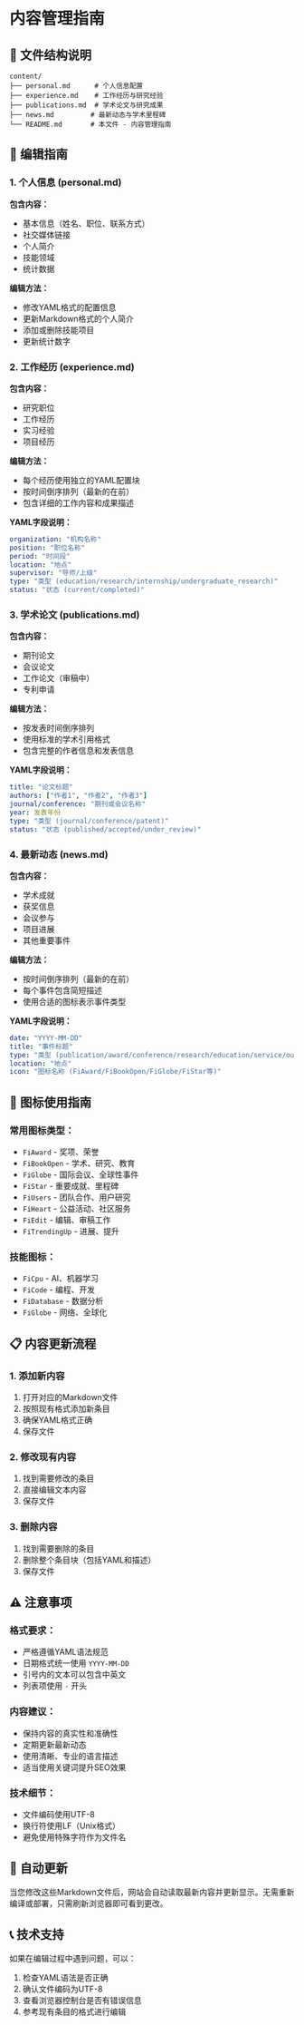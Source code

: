 # 内容管理指南

## 📁 文件结构说明

```
content/
├── personal.md      # 个人信息配置
├── experience.md    # 工作经历与研究经验
├── publications.md  # 学术论文与研究成果
├── news.md         # 最新动态与学术里程碑
└── README.md       # 本文件 - 内容管理指南
```

## 📝 编辑指南

### 1. 个人信息 (personal.md)

**包含内容：**
- 基本信息（姓名、职位、联系方式）
- 社交媒体链接
- 个人简介
- 技能领域
- 统计数据

**编辑方法：**
- 修改YAML格式的配置信息
- 更新Markdown格式的个人简介
- 添加或删除技能项目
- 更新统计数字

### 2. 工作经历 (experience.md)

**包含内容：**
- 研究职位
- 工作经历
- 实习经验
- 项目经历

**编辑方法：**
- 每个经历使用独立的YAML配置块
- 按时间倒序排列（最新的在前）
- 包含详细的工作内容和成果描述

**YAML字段说明：**
```yaml
organization: "机构名称"
position: "职位名称"
period: "时间段"
location: "地点"
supervisor: "导师/上级"
type: "类型 (education/research/internship/undergraduate_research)"
status: "状态 (current/completed)"
```

### 3. 学术论文 (publications.md)

**包含内容：**
- 期刊论文
- 会议论文
- 工作论文（审稿中）
- 专利申请

**编辑方法：**
- 按发表时间倒序排列
- 使用标准的学术引用格式
- 包含完整的作者信息和发表信息

**YAML字段说明：**
```yaml
title: "论文标题"
authors: ["作者1", "作者2", "作者3"]
journal/conference: "期刊或会议名称"
year: 发表年份
type: "类型 (journal/conference/patent)"
status: "状态 (published/accepted/under_review)"
```

### 4. 最新动态 (news.md)

**包含内容：**
- 学术成就
- 获奖信息
- 会议参与
- 项目进展
- 其他重要事件

**编辑方法：**
- 按时间倒序排列（最新的在前）
- 每个事件包含简短描述
- 使用合适的图标表示事件类型

**YAML字段说明：**
```yaml
date: "YYYY-MM-DD"
title: "事件标题"
type: "类型 (publication/award/conference/research/education/service/outreach)"
location: "地点"
icon: "图标名称 (FiAward/FiBookOpen/FiGlobe/FiStar等)"
```

## 🎨 图标使用指南

### 常用图标类型：
- `FiAward` - 奖项、荣誉
- `FiBookOpen` - 学术、研究、教育
- `FiGlobe` - 国际会议、全球性事件
- `FiStar` - 重要成就、里程碑
- `FiUsers` - 团队合作、用户研究
- `FiHeart` - 公益活动、社区服务
- `FiEdit` - 编辑、审稿工作
- `FiTrendingUp` - 进展、提升

### 技能图标：
- `FiCpu` - AI、机器学习
- `FiCode` - 编程、开发
- `FiDatabase` - 数据分析
- `FiGlobe` - 网络、全球化

## 📋 内容更新流程

### 1. 添加新内容
1. 打开对应的Markdown文件
2. 按照现有格式添加新条目
3. 确保YAML格式正确
4. 保存文件

### 2. 修改现有内容
1. 找到需要修改的条目
2. 直接编辑文本内容
3. 保存文件

### 3. 删除内容
1. 找到需要删除的条目
2. 删除整个条目块（包括YAML和描述）
3. 保存文件

## ⚠️ 注意事项

### 格式要求：
- 严格遵循YAML语法规范
- 日期格式统一使用 `YYYY-MM-DD`
- 引号内的文本可以包含中英文
- 列表项使用 `-` 开头

### 内容建议：
- 保持内容的真实性和准确性
- 定期更新最新动态
- 使用清晰、专业的语言描述
- 适当使用关键词提升SEO效果

### 技术细节：
- 文件编码使用UTF-8
- 换行符使用LF（Unix格式）
- 避免使用特殊字符作为文件名

## 🔄 自动更新

当您修改这些Markdown文件后，网站会自动读取最新内容并更新显示。无需重新编译或部署，只需刷新浏览器即可看到更改。

## 📞 技术支持

如果在编辑过程中遇到问题，可以：
1. 检查YAML语法是否正确
2. 确认文件编码为UTF-8
3. 查看浏览器控制台是否有错误信息
4. 参考现有条目的格式进行编辑
